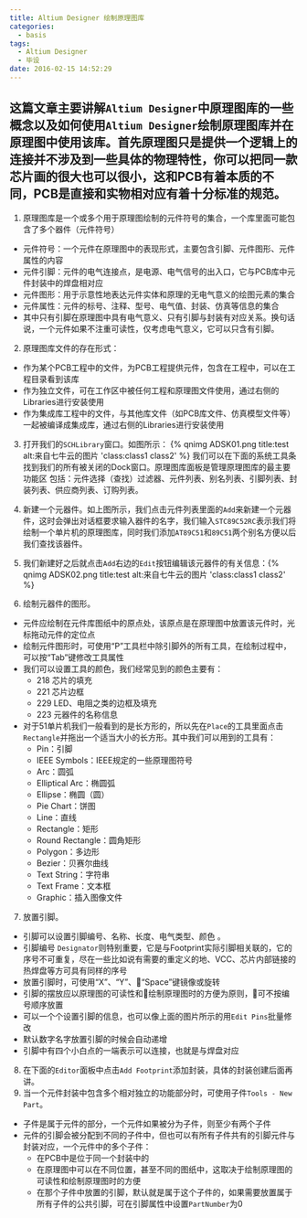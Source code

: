 ```yaml
---
title: Altium Designer 绘制原理图库
categories:
  - basis
tags:
  - Altium Designer
  - 毕设
date: 2016-02-15 14:52:29
---
```


## 这篇文章主要讲解`Altium Designer`中原理图库的一些概念以及如何使用`Altium Designer`绘制原理图库并在原理图中使用该库。首先原理图只是提供一个逻辑上的连接并不涉及到一些具体的物理特性，你可以把同一款芯片画的很大也可以很小，这和PCB有着本质的不同，PCB是直接和实物相对应有着十分标准的规范。

1. 原理图库是一个或多个用于原理图绘制的元件符号的集合，一个库里面可能包含了多个器件（元件符号）
  * 元件符号：一个元件在原理图中的表现形式，主要包含引脚、元件图形、元件属性的内容
  * 元件引脚：元件的电气连接点，是电源、电气信号的出入口，它与PCB库中元件封装中的焊盘相对应
  * 元件图形：用于示意性地表达元件实体和原理的无电气意义的绘图元素的集合
  * 元件属性：元件的标号、注释、型号、电气值、封装、仿真等信息的集合
  * 其中只有引脚在原理图中具有电气意义、只有引脚与封装有对应关系。换句话说，一个元件如果不注重可读性，仅考虑电气意义，它可以只含有引脚。
<!--more-->
2. 原理图库文件的存在形式：
  * 作为某个PCB工程中的文件，为PCB工程提供元件，包含在工程中，可以在工程目录看到该库
  * 作为独立文件，可在工作区中被任何工程和原理图文件使用，通过右侧的Libraries进行安装使用
  * 作为集成库工程中的文件，与其他库文件（如PCB库文件、仿真模型文件等）一起被编译成集成库，通过右侧的Libraries进行安装使用
3. 打开我们的`SCHLibrary`窗口。如图所示：
{% qnimg ADSK01.png title:test alt:来自七牛云的图片 'class:class1 class2' %}
我们可以在下面的系统工具条找到我们的所有被关闭的Dock窗口。原理图库面板是管理原理图库的最主要功能区
包括：元件选择（查找）过滤器、元件列表、别名列表、引脚列表、封装列表、供应商列表、订购列表。

4. 新建一个元器件。如上图所示，我们点击元件列表里面的`Add`来新建一个元器件，这时会弹出对话框要求输入器件的名字，我们输入`STC89C52RC`表示我们将绘制一个单片机的原理图库，同时我们添加`AT89C51`和`89C51`两个别名方便以后我们查找该器件。
5. 我们新建好之后就点击`Add`右边的`Edit`按钮编辑该元器件的有关信息：{% qnimg ADSK02.png title:test alt:来自七牛云的图片 'class:class1 class2' %}
6. 绘制元器件的图形。
  * 元件应绘制在元件库图纸中的原点处，该原点是在原理图中放置该元件时，光标拖动元件的定位点
  * 绘制元件图形时，可使用“P”工具栏中除引脚外的所有工具，在绘制过程中，可以按“Tab”键修改工具属性
  * 我们可以设置工具的颜色，我们经常见到的颜色主要有：
    * 218 芯片的填充
    * 221 芯片边框
    * 229 LED、电阻之类的边框及填充
    * 223 元器件的名称信息
  * 对于51单片机我们一般看到的是长方形的，所以先在`Place`的工具里面点击`Rectangle`并拖出一个适当大小的长方形。其中我们可以用到的工具有：
    * Pin：引脚
    * IEEE Symbols：IEEE规定的一些原理图符号
    * Arc：圆弧
    * Elliptical Arc：椭圆弧
    * Ellipse：椭圆（圆）
    * Pie Chart：饼图
    * Line：直线
    * Rectangle：矩形
    * Round Rectangle：圆角矩形
    * Polygon：多边形
    * Bezier：贝赛尔曲线
    * Text String：字符串
    * Text Frame：文本框
    * Graphic：插入图像文件
7. 放置引脚。
  * 引脚可以设置引脚编号、名称、长度、电气类型、颜色 。
  * 引脚编号 `Designator`则特别重要，它是与Footprint实际引脚相关联的，它的序号不可重复，尽在一些比如说有需要的重定义的地、VCC、芯片内部链接的热焊盘等方可具有同样的序号
  * 放置引脚时，可使用“X”、“Y”、“Space”键镜像或旋转
  * 引脚的摆放应以原理图的可读性和绘制原理图时的方便为原则，可不按编号顺序放置
  * 可以一个个设置引脚的信息，也可以像上面的图片所示的用`Edit Pins`批量修改
  * 默认数字名字放置引脚的时候会自动递增
  * 引脚中有四个小白点的一端表示可以连接，也就是与焊盘对应
8. 在下面的`Editor`面板中点击`Add Footprint`添加封装，具体的封装创建后面再讲。
9. 当一个元件封装中包含多个相对独立的功能部分时，可使用子件`Tools - New Part`。
  * 子件是属于元件的部分，一个元件如果被分为子件，则至少有两个子件
  * 元件的引脚会被分配到不同的子件中，但也可以有所有子件共有的引脚元件与封装对应，一个元件中的多个子件：
    * 在PCB中是位于同一个封装中的
    * 在原理图中可以在不同位置，甚至不同的图纸中，这取决于绘制原理图的可读性和绘制原理图时的方便
    * 在那个子件中放置的引脚，默认就是属于这个子件的，如果需要放置属于所有子件的公共引脚，可在引脚属性中设置`PartNumber`为0
